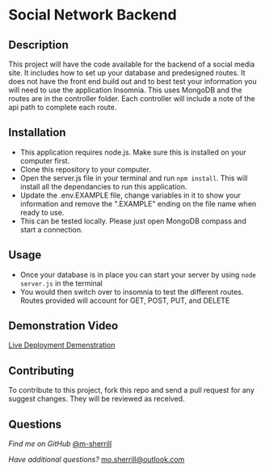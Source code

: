# Social Network Backend

## Description

This project will have the code available for the backend of a social media site. It includes how to set up your database and predesigned routes. It does not have the front end build out and to best test your information you will need to use the application Insomnia. This uses MongoDB and the routes are in the controller folder. Each controller will include a note of the api path to complete each route.  

## Installation

- This application requires node.js. Make sure this is installed on your computer first.
- Clone this repository to your computer. 
- Open the server.js file in your terminal and run ```npm install```. This will install all the dependancies to run this application.
- Update the .env.EXAMPLE file, change variables in it to show your information and remove the ".EXAMPLE" ending on the file name when ready to use. 
- This can be tested locally. Please just open MongoDB compass and start a connection. 

## Usage

- Once your database is in place you can start your server by using ```node server.js``` in the terminal
- You would then switch over to insomnia to test the different routes. Routes provided will account for GET, POST, PUT, and DELETE

## Demonstration Video

[Live Deployment Demenstration]()

## Contributing
  
To contribute to this project, fork this repo and send a pull request for any suggest changes. They will be reviewed as received.
      
## Questions

*Find me on GitHub* [@m-sherrill](https://github.com/m-sherrill)

*Have additional questions?* mo.sherrill@outlook.com
